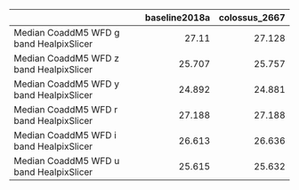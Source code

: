 |                                         |   baseline2018a |   colossus_2667 |
|:----------------------------------------|----------------:|----------------:|
| Median CoaddM5 WFD g band HealpixSlicer |          27.11  |          27.128 |
| Median CoaddM5 WFD z band HealpixSlicer |          25.707 |          25.757 |
| Median CoaddM5 WFD y band HealpixSlicer |          24.892 |          24.881 |
| Median CoaddM5 WFD r band HealpixSlicer |          27.188 |          27.188 |
| Median CoaddM5 WFD i band HealpixSlicer |          26.613 |          26.636 |
| Median CoaddM5 WFD u band HealpixSlicer |          25.615 |          25.632 |
